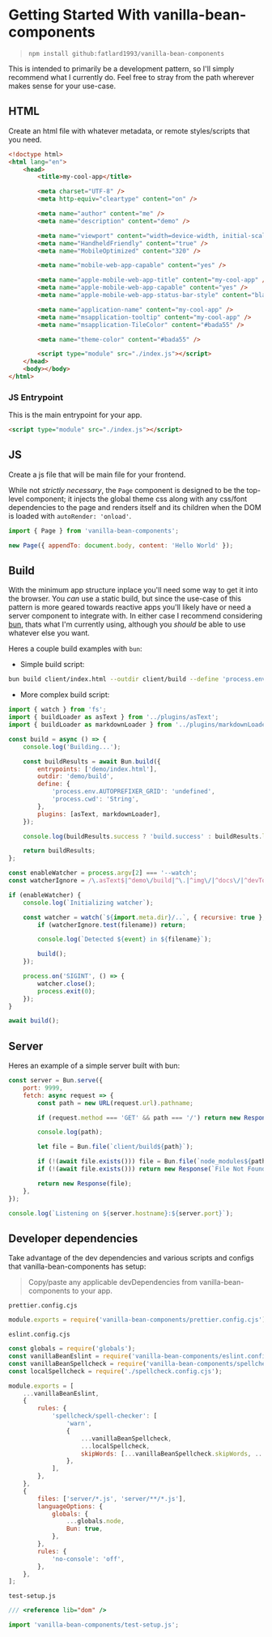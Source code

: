 # Getting Started With vanilla-bean-components

> `npm install github:fatlard1993/vanilla-bean-components`

This is intended to primarily be a development pattern, so I'll simply recommend what I currently do. Feel free to stray from the path wherever makes sense for your use-case.

## HTML

Create an html file with whatever metadata, or remote styles/scripts that you need.

```html
<!doctype html>
<html lang="en">
	<head>
		<title>my-cool-app</title>

		<meta charset="UTF-8" />
		<meta http-equiv="cleartype" content="on" />

		<meta name="author" content="me" />
		<meta name="description" content="demo" />

		<meta name="viewport" content="width=device-width, initial-scale=1.0, minimum-scale=1.0, maximum-scale=5.0" />
		<meta name="HandheldFriendly" content="true" />
		<meta name="MobileOptimized" content="320" />

		<meta name="mobile-web-app-capable" content="yes" />

		<meta name="apple-mobile-web-app-title" content="my-cool-app" />
		<meta name="apple-mobile-web-app-capable" content="yes" />
		<meta name="apple-mobile-web-app-status-bar-style" content="black-translucent" />

		<meta name="application-name" content="my-cool-app" />
		<meta name="msapplication-tooltip" content="my-cool-app" />
		<meta name="msapplication-TileColor" content="#bada55" />

		<meta name="theme-color" content="#bada55" />

		<script type="module" src="./index.js"></script>
	</head>
	<body></body>
</html>
```

### JS Entrypoint

This is the main entrypoint for your app.

```html
<script type="module" src="./index.js"></script>
```

## JS

Create a js file that will be main file for your frontend.

While not _strictly necessary_, the `Page` component is designed to be the top-level component; it injects the global theme css along with any css/font dependencies to the page and renders itself and its children when the DOM is loaded with `autoRender: 'onload'`.

```js
import { Page } from 'vanilla-bean-components';

new Page({ appendTo: document.body, content: 'Hello World' });
```

## Build

With the minimum app structure inplace you'll need some way to get it into the browser. You _can_ use a static build, but since the use-case of this pattern is more geared towards reactive apps you'll likely have or need a server component to integrate with. In either case I recommend considering [bun](https://bun.sh/), thats what I'm currently using, although you _should_ be able to use whatever else you want.

Heres a couple build examples with `bun`:

- Simple build script:

```sh
bun build client/index.html --outdir client/build --define 'process.env.AUTOPREFIXER_GRID=\"undefined\"'
```

- More complex build script:

```js
import { watch } from 'fs';
import { buildLoader as asText } from '../plugins/asText';
import { buildLoader as markdownLoader } from '../plugins/markdownLoader';

const build = async () => {
	console.log('Building...');

	const buildResults = await Bun.build({
		entrypoints: ['demo/index.html'],
		outdir: 'demo/build',
		define: {
			'process.env.AUTOPREFIXER_GRID': 'undefined',
			'process.cwd': 'String',
		},
		plugins: [asText, markdownLoader],
	});

	console.log(buildResults.success ? 'build.success' : buildResults.logs);

	return buildResults;
};

const enableWatcher = process.argv[2] === '--watch';
const watcherIgnore = /\.asText$|^demo\/build|^\.|^img\/|^docs\/|^devTools\//;

if (enableWatcher) {
	console.log(`Initializing watcher`);

	const watcher = watch(`${import.meta.dir}/..`, { recursive: true }, (event, filename) => {
		if (watcherIgnore.test(filename)) return;

		console.log(`Detected ${event} in ${filename}`);

		build();
	});

	process.on('SIGINT', () => {
		watcher.close();
		process.exit(0);
	});
}

await build();
```

## Server

Heres an example of a simple server built with bun:

```js
const server = Bun.serve({
	port: 9999,
	fetch: async request => {
		const path = new URL(request.url).pathname;

		if (request.method === 'GET' && path === '/') return new Response(Bun.file('client/build/index.html'));

		console.log(path);

		let file = Bun.file(`client/build${path}`);

		if (!(await file.exists())) file = Bun.file(`node_modules${path}`);
		if (!(await file.exists())) return new Response(`File Not Found: ${path}`, { status: 404 });

		return new Response(file);
	},
});

console.log(`Listening on ${server.hostname}:${server.port}`);
```

## Developer dependencies

Take advantage of the dev dependencies and various scripts and configs that vanilla-bean-components has setup:

> Copy/paste any applicable devDependencies from vanilla-bean-components to your app.

`prettier.config.cjs`

```js
module.exports = require('vanilla-bean-components/prettier.config.cjs');
```

`eslint.config.cjs`

```js
const globals = require('globals');
const vanillaBeanEslint = require('vanilla-bean-components/eslint.config.cjs');
const vanillaBeanSpellcheck = require('vanilla-bean-components/spellcheck.config.cjs');
const localSpellcheck = require('./spellcheck.config.cjs');

module.exports = [
	...vanillaBeanEslint,
	{
		rules: {
			'spellcheck/spell-checker': [
				'warn',
				{
					...vanillaBeanSpellcheck,
					...localSpellcheck,
					skipWords: [...vanillaBeanSpellcheck.skipWords, ...localSpellcheck.skipWords],
				},
			],
		},
	},
	{
		files: ['server/*.js', 'server/**/*.js'],
		languageOptions: {
			globals: {
				...globals.node,
				Bun: true,
			},
		},
		rules: {
			'no-console': 'off',
		},
	},
];
```

`test-setup.js`

```js
/// <reference lib="dom" />

import 'vanilla-bean-components/test-setup.js';
```
